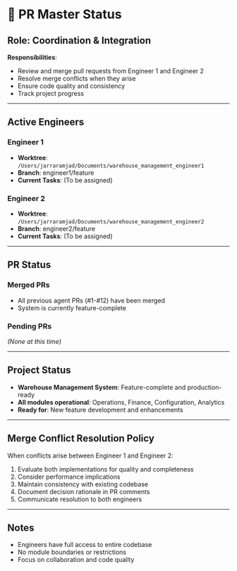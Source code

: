 # 🎯 PR Master Status

## Role: Coordination & Integration
**Responsibilities**: 
- Review and merge pull requests from Engineer 1 and Engineer 2
- Resolve merge conflicts when they arise
- Ensure code quality and consistency
- Track project progress

---

## Active Engineers

### Engineer 1
- **Worktree**: `/Users/jarraramjad/Documents/warehouse_management_engineer1`
- **Branch**: engineer1/feature
- **Current Tasks**: (To be assigned)

### Engineer 2
- **Worktree**: `/Users/jarraramjad/Documents/warehouse_management_engineer2`
- **Branch**: engineer2/feature
- **Current Tasks**: (To be assigned)

---

## PR Status

### Merged PRs
- All previous agent PRs (#1-#12) have been merged
- System is currently feature-complete

### Pending PRs
*(None at this time)*

---

## Project Status
- **Warehouse Management System**: Feature-complete and production-ready
- **All modules operational**: Operations, Finance, Configuration, Analytics
- **Ready for**: New feature development and enhancements

---

## Merge Conflict Resolution Policy
When conflicts arise between Engineer 1 and Engineer 2:
1. Evaluate both implementations for quality and completeness
2. Consider performance implications
3. Maintain consistency with existing codebase
4. Document decision rationale in PR comments
5. Communicate resolution to both engineers

---

## Notes
- Engineers have full access to entire codebase
- No module boundaries or restrictions
- Focus on collaboration and code quality